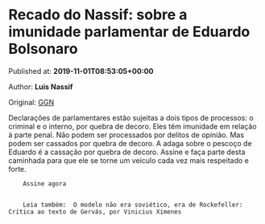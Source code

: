 
# Recado do Nassif: sobre a imunidade parlamentar de Eduardo Bolsonaro

Published at: **2019-11-01T08:53:05+00:00**

Author: **Luis Nassif**

Original: [GGN](https://jornalggn.com.br/recado-do-nassif/recado-do-nassif-sobre-a-imunidade-parlamentar-de-eduardo-bolsonaro/)

Declarações de parlamentares estão sujeitas a dois tipos de processos: o criminal e o interno, por quebra de decoro.
Eles têm imunidade em relação à parte penal. Não podem ser processados por delitos de opinião. Mas podem ser cassados por quebra de decoro.
A adaga sobre o pescoço de Eduardo é a cassação por quebra de decoro.
Assine e faça parte desta caminhada para que ele se torne um veículo cada vez mais respeitado e forte.

        Assine agora
      

        Leia também:  O modelo não era soviético, era de Rockefeller: Crítica ao texto de Gervás, por Vinicius Ximenes
      
